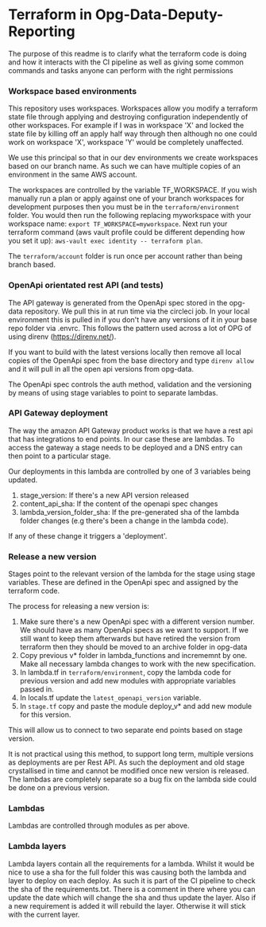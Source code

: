 # Terraform in Opg-Data-Deputy-Reporting

The purpose of this readme is to clarify what the terraform code is doing and how it interacts
with the CI pipeline as well as giving some common commands and tasks anyone can perform with the
right permissions

### Workspace based environments

This repository uses workspaces. Workspaces allow you modify a terraform state file through applying
and destroying configuration independently of other workspaces. For example if I was in workspace 'X'
and locked the state file by killing off an apply half way through then although no one could work on
workspace 'X', workspace 'Y' would be completely unaffected.

We use this principal so that in our dev environments we create workspaces based on our branch name.
As such we can have multiple copies of an environment in the same AWS account.

The workspaces are controlled by the variable TF_WORKSPACE. If you wish manually run a plan or apply against
one of your branch workspaces for development purposes then you must be in the
```terraform/environment``` folder.
You would then run the following replacing myworkspace with your workspace name:
```export TF_WORKSPACE=myworkspace```.
Next run your terraform command (aws vault profile could be different depending how you set it up):
```aws-vault exec identity -- terraform plan```.

The ```terraform/account``` folder is run once per account rather than being branch based.

### OpenApi orientated rest API (and tests)

The API gateway is generated from the OpenApi spec stored in the opg-data repository. We pull this in at
run time via the circleci job. In your local environment this is pulled in if you don't have any versions
of it in your base repo folder via .envrc. This follows the pattern used across a lot of OPG of using direnv
(https://direnv.net/).

If you want to build with the latest versions locally then remove all local copies of the OpenApi spec from
the base directory and type ```direnv allow``` and it will pull in all the open api versions from opg-data.

The OpenApi spec controls the auth method, validation and the versioning by means of using stage variables to point
to separate lambdas.

### API Gateway deployment

The way the amazon API Gateway product works is that we have a rest api that has integrations to end points.
In our case these are lambdas. To access the gateway a stage needs to be deployed and a DNS entry can then
point to a particular stage.

Our deployments in this lambda are controlled by one of 3 variables being updated.

1) stage_version: If there's a new API version released
2) content_api_sha: If the content of the openapi spec changes
3) lambda_version_folder_sha: If the pre-generated sha of the lambda folder changes (e.g there's been a change in the lambda code).

If any of these change it triggers a 'deployment'.

### Release a new version

Stages point to the relevant version of the lambda for the stage using stage variables. These are defined in
the OpenApi spec and assigned by the terraform code.

The process for releasing a new version is:

1) Make sure there's a new OpenApi spec with a different version number.
We should have as many OpenApi specs as we want to support. If we still want to keep them
afterwards but have retired the version from terraform then they should be moved to an
archive folder in opg-data
2) Copy previous v* folder in lambda_functions and incrememnt by one. Make all necessary lambda
changes to work with the new specification.
3) In lambda.tf in ```terraform/environment```, copy the lambda code for previous version and
add new modules with appropriate variables passed in.
4) In locals.tf update the ```latest_openapi_version``` variable.
5) In ```stage.tf``` copy and paste the module deploy_v* and add new module for this version.

This will allow us to connect to two separate end points based on stage version.

It is not practical using this method, to support long term, multiple versions as deployments are per
Rest API. As such the deployment and old stage crystallised in time and cannot be modified once new version is released.
The lambdas are completely separate so a bug fix on the lambda side could be done on a previous version.

### Lambdas

Lambdas are controlled through modules as per above.

### Lambda layers

Lambda layers contain all the requirements for a lambda. Whilst it would be nice to use a sha for
the full folder this was causing both the lambda and layer to deploy on each deploy.
As such it is part of the CI pipeline to check the sha of the requirements.txt.
There is a comment in there where you can update the date which will change the sha and thus update
the layer. Also if a new requirement is added it will rebuild the layer. Otherwise it will stick with
the current layer.

